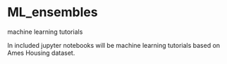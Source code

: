 # ML_ensembles
machine learning tutorials

In included jupyter notebooks will be machine learning tutorials based on Ames Housing dataset.

